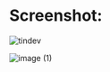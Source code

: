 # Screenshot:

![tindev](https://user-images.githubusercontent.com/50045856/66063725-5afdbe80-e51a-11e9-8b9f-8bfa36990fc8.jpg)

![image (1)](https://user-images.githubusercontent.com/50045856/66063751-6bae3480-e51a-11e9-8ce6-e5ddc4e37486.jpg)
